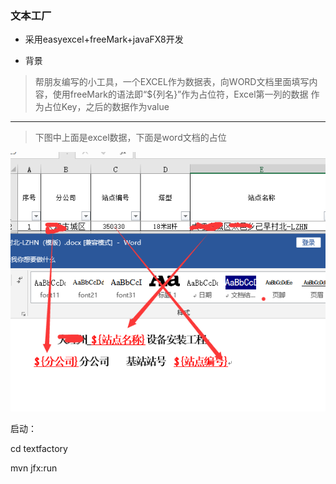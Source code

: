 ### 文本工厂
- 采用easyexcel+freeMark+javaFX8开发


- 背景  
>帮朋友编写的小工具，一个EXCEL作为数据表，向WORD文档里面填写内容，使用freeMark的语法即“${列名}”作为占位符，Excel第一列的数据
作为占位Key，之后的数据作为value

---
> 下图中上面是excel数据，下面是word文档的占位

![Alttext](https://raw.githubusercontent.com/flowclouds/textfactory/master/src/main/resources/1.first.jpg)


启动：

cd textfactory

mvn jfx:run

